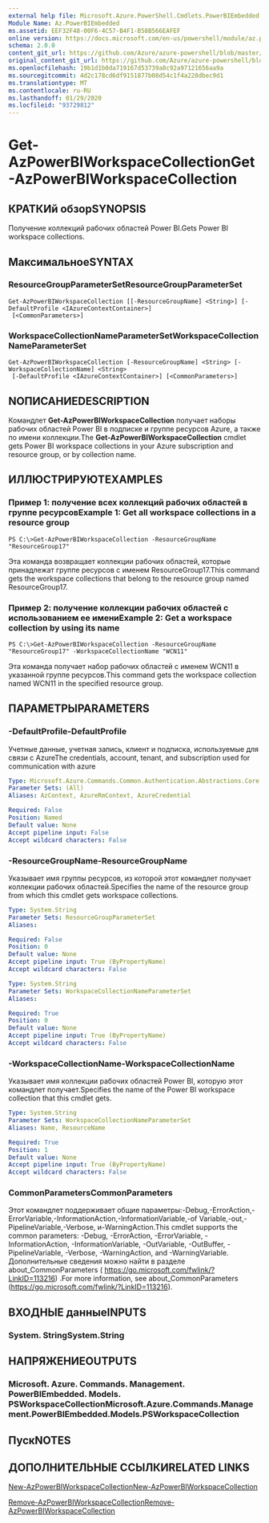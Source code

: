 ```yaml
---
external help file: Microsoft.Azure.PowerShell.Cmdlets.PowerBIEmbedded.dll-Help.xml
Module Name: Az.PowerBIEmbedded
ms.assetid: EEF32F48-00F6-4C57-B4F1-B58B566EAFEF
online version: https://docs.microsoft.com/en-us/powershell/module/az.powerbiembedded/get-azpowerbiworkspacecollection
schema: 2.0.0
content_git_url: https://github.com/Azure/azure-powershell/blob/master/src/PowerBIEmbedded/PowerBIEmbedded/help/Get-AzPowerBIWorkspaceCollection.md
original_content_git_url: https://github.com/Azure/azure-powershell/blob/master/src/PowerBIEmbedded/PowerBIEmbedded/help/Get-AzPowerBIWorkspaceCollection.md
ms.openlocfilehash: 19b1d1b0da719167d53739a8c92a97121656aa9a
ms.sourcegitcommit: 4d2c178cd6df9151877b08d54c1f4a228dbec9d1
ms.translationtype: MT
ms.contentlocale: ru-RU
ms.lasthandoff: 01/29/2020
ms.locfileid: "93729812"
---
```

# <span data-ttu-id="396f2-101">Get-AzPowerBIWorkspaceCollection</span><span class="sxs-lookup"><span data-stu-id="396f2-101">Get-AzPowerBIWorkspaceCollection</span></span>

## <span data-ttu-id="396f2-102">КРАТКИй обзор</span><span class="sxs-lookup"><span data-stu-id="396f2-102">SYNOPSIS</span></span>
<span data-ttu-id="396f2-103">Получение коллекций рабочих областей Power BI.</span><span class="sxs-lookup"><span data-stu-id="396f2-103">Gets Power BI workspace collections.</span></span>

## <span data-ttu-id="396f2-104">Максимальное</span><span class="sxs-lookup"><span data-stu-id="396f2-104">SYNTAX</span></span>

### <span data-ttu-id="396f2-105">ResourceGroupParameterSet</span><span class="sxs-lookup"><span data-stu-id="396f2-105">ResourceGroupParameterSet</span></span>
```
Get-AzPowerBIWorkspaceCollection [[-ResourceGroupName] <String>] [-DefaultProfile <IAzureContextContainer>]
 [<CommonParameters>]
```

### <span data-ttu-id="396f2-106">WorkspaceCollectionNameParameterSet</span><span class="sxs-lookup"><span data-stu-id="396f2-106">WorkspaceCollectionNameParameterSet</span></span>
```
Get-AzPowerBIWorkspaceCollection [-ResourceGroupName] <String> [-WorkspaceCollectionName] <String>
 [-DefaultProfile <IAzureContextContainer>] [<CommonParameters>]
```

## <span data-ttu-id="396f2-107">NОПИСАНИЕ</span><span class="sxs-lookup"><span data-stu-id="396f2-107">DESCRIPTION</span></span>
<span data-ttu-id="396f2-108">Командлет **Get-AzPowerBIWorkspaceCollection** получает наборы рабочих областей Power BI в подписке и группе ресурсов Azure, а также по имени коллекции.</span><span class="sxs-lookup"><span data-stu-id="396f2-108">The **Get-AzPowerBIWorkspaceCollection** cmdlet gets Power BI workspace collections in your Azure subscription and resource group, or by collection name.</span></span>

## <span data-ttu-id="396f2-109">ИЛЛЮСТРИРУЮТ</span><span class="sxs-lookup"><span data-stu-id="396f2-109">EXAMPLES</span></span>

### <span data-ttu-id="396f2-110">Пример 1: получение всех коллекций рабочих областей в группе ресурсов</span><span class="sxs-lookup"><span data-stu-id="396f2-110">Example 1: Get all workspace collections in a resource group</span></span>
```
PS C:\>Get-AzPowerBIWorkspaceCollection -ResourceGroupName "ResourceGroup17"
```

<span data-ttu-id="396f2-111">Эта команда возвращает коллекции рабочих областей, которые принадлежат группе ресурсов с именем ResourceGroup17.</span><span class="sxs-lookup"><span data-stu-id="396f2-111">This command gets the workspace collections that belong to the resource group named ResourceGroup17.</span></span>

### <span data-ttu-id="396f2-112">Пример 2: получение коллекции рабочих областей с использованием ее имени</span><span class="sxs-lookup"><span data-stu-id="396f2-112">Example 2: Get a workspace collection by using its name</span></span>
```
PS C:\>Get-AzPowerBIWorkspaceCollection -ResourceGroupName "ResourceGroup17" -WorkspaceCollectionName "WCN11"
```

<span data-ttu-id="396f2-113">Эта команда получает набор рабочих областей с именем WCN11 в указанной группе ресурсов.</span><span class="sxs-lookup"><span data-stu-id="396f2-113">This command gets the workspace collection named WCN11 in the specified resource group.</span></span>

## <span data-ttu-id="396f2-114">ПАРАМЕТРЫ</span><span class="sxs-lookup"><span data-stu-id="396f2-114">PARAMETERS</span></span>

### <span data-ttu-id="396f2-115">-DefaultProfile</span><span class="sxs-lookup"><span data-stu-id="396f2-115">-DefaultProfile</span></span>
<span data-ttu-id="396f2-116">Учетные данные, учетная запись, клиент и подписка, используемые для связи с Azure</span><span class="sxs-lookup"><span data-stu-id="396f2-116">The credentials, account, tenant, and subscription used for communication with azure</span></span>

```yaml
Type: Microsoft.Azure.Commands.Common.Authentication.Abstractions.Core.IAzureContextContainer
Parameter Sets: (All)
Aliases: AzContext, AzureRmContext, AzureCredential

Required: False
Position: Named
Default value: None
Accept pipeline input: False
Accept wildcard characters: False
```

### <span data-ttu-id="396f2-117">-ResourceGroupName</span><span class="sxs-lookup"><span data-stu-id="396f2-117">-ResourceGroupName</span></span>
<span data-ttu-id="396f2-118">Указывает имя группы ресурсов, из которой этот командлет получает коллекции рабочих областей.</span><span class="sxs-lookup"><span data-stu-id="396f2-118">Specifies the name of the resource group from which this cmdlet gets workspace collections.</span></span>

```yaml
Type: System.String
Parameter Sets: ResourceGroupParameterSet
Aliases:

Required: False
Position: 0
Default value: None
Accept pipeline input: True (ByPropertyName)
Accept wildcard characters: False
```

```yaml
Type: System.String
Parameter Sets: WorkspaceCollectionNameParameterSet
Aliases:

Required: True
Position: 0
Default value: None
Accept pipeline input: True (ByPropertyName)
Accept wildcard characters: False
```

### <span data-ttu-id="396f2-119">-WorkspaceCollectionName</span><span class="sxs-lookup"><span data-stu-id="396f2-119">-WorkspaceCollectionName</span></span>
<span data-ttu-id="396f2-120">Указывает имя коллекции рабочих областей Power BI, которую этот командлет получает.</span><span class="sxs-lookup"><span data-stu-id="396f2-120">Specifies the name of the Power BI workspace collection that this cmdlet gets.</span></span>

```yaml
Type: System.String
Parameter Sets: WorkspaceCollectionNameParameterSet
Aliases: Name, ResourceName

Required: True
Position: 1
Default value: None
Accept pipeline input: True (ByPropertyName)
Accept wildcard characters: False
```

### <span data-ttu-id="396f2-121">CommonParameters</span><span class="sxs-lookup"><span data-stu-id="396f2-121">CommonParameters</span></span>
<span data-ttu-id="396f2-122">Этот командлет поддерживает общие параметры:-Debug,-ErrorAction,-ErrorVariable,-InformationAction,-InformationVariable,-of Variable,-out,-PipelineVariable,-Verbose, и-WarningAction.</span><span class="sxs-lookup"><span data-stu-id="396f2-122">This cmdlet supports the common parameters: -Debug, -ErrorAction, -ErrorVariable, -InformationAction, -InformationVariable, -OutVariable, -OutBuffer, -PipelineVariable, -Verbose, -WarningAction, and -WarningVariable.</span></span> <span data-ttu-id="396f2-123">Дополнительные сведения можно найти в разделе about_CommonParameters ( https://go.microsoft.com/fwlink/?LinkID=113216) .</span><span class="sxs-lookup"><span data-stu-id="396f2-123">For more information, see about_CommonParameters (https://go.microsoft.com/fwlink/?LinkID=113216).</span></span>

## <span data-ttu-id="396f2-124">ВХОДНЫЕ данные</span><span class="sxs-lookup"><span data-stu-id="396f2-124">INPUTS</span></span>

### <span data-ttu-id="396f2-125">System. String</span><span class="sxs-lookup"><span data-stu-id="396f2-125">System.String</span></span>

## <span data-ttu-id="396f2-126">НАПРЯЖЕНИЕ</span><span class="sxs-lookup"><span data-stu-id="396f2-126">OUTPUTS</span></span>

### <span data-ttu-id="396f2-127">Microsoft. Azure. Commands. Management. PowerBIEmbedded. Models. PSWorkspaceCollection</span><span class="sxs-lookup"><span data-stu-id="396f2-127">Microsoft.Azure.Commands.Management.PowerBIEmbedded.Models.PSWorkspaceCollection</span></span>

## <span data-ttu-id="396f2-128">Пуск</span><span class="sxs-lookup"><span data-stu-id="396f2-128">NOTES</span></span>

## <span data-ttu-id="396f2-129">ДОПОЛНИТЕЛЬНЫЕ ССЫЛКИ</span><span class="sxs-lookup"><span data-stu-id="396f2-129">RELATED LINKS</span></span>

[<span data-ttu-id="396f2-130">New-AzPowerBIWorkspaceCollection</span><span class="sxs-lookup"><span data-stu-id="396f2-130">New-AzPowerBIWorkspaceCollection</span></span>](./New-AzPowerBIWorkspaceCollection.md)

[<span data-ttu-id="396f2-131">Remove-AzPowerBIWorkspaceCollection</span><span class="sxs-lookup"><span data-stu-id="396f2-131">Remove-AzPowerBIWorkspaceCollection</span></span>](./Remove-AzPowerBIWorkspaceCollection.md)


